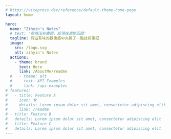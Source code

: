```yaml
---
# https://vitepress.dev/reference/default-theme-home-page
layout: home

hero:
  name: "Zihyin's Notes"
  # text: '前端沒有盡頭，趁現在還能回頭'
  tagline: 有滋有味的觀後感中夾雜了一點技術筆記
  image:
    src: /logo.svg
    alt: zihyin's Notes
  actions:
    - theme: brand
      text: Here
      link: /AboutMe/readme
  #   - theme: alt
  #     text: API Examples
  #     link: /api-examples
# features:
#   - title: Feature A
#     icon: 🛠️
#     details: Lorem ipsum dolor sit amet, consectetur adipiscing elit
#     link: /readme
# - title: Feature B
#   details: Lorem ipsum dolor sit amet, consectetur adipiscing elit
# - title: Feature C
#   details: Lorem ipsum dolor sit amet, consectetur adipiscing elit
---
```

